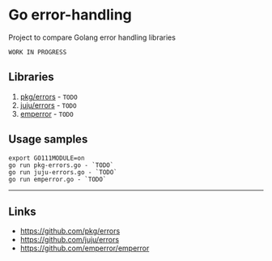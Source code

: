
# Go error-handling

Project to compare Golang error handling libraries

`WORK IN PROGRESS`

## Libraries
1. [pkg/errors](https://github.com/pkg/errors) - `TODO`
2. [juju/errors](https://github.com/juju/errors) - `TODO`
3. [emperror](https://github.com/emperror/emperror) - `TODO`

## Usage samples
```shell
export GO111MODULE=on
go run pkg-errors.go - `TODO`
go run juju-errors.go - `TODO`
go run emperror.go - `TODO`
```

---

## Links
- https://github.com/pkg/errors
- https://github.com/juju/errors
- https://github.com/emperror/emperror
